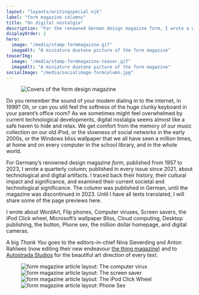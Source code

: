 ```yaml
---
layout: "layouts/writingspecial.njk"
label: "form magazine columns"
title: "On digital nostalgia"
description: "For the renowned German design magazine form, I wrote a quarterly column on digital nostalgia; exploring our digital culture and phenomenons of past and present."
displayOrder: 2
hero:
  image: "/media/stamp-formmagazine.gif"
  imageAlt: "A miniature duotone picture of the form magazine"
teaserImg:
  image: "/media/stamp-formmagazine-teaser.gif"
  imageAlt: "A miniature duotone picture of the form magazine"
socialImage: "/media/socialimage-formcolumn.jpg"
---
```


<div class="content container--full">
  <figure>
    <img src="/media/form-magazines-cover.jpg" alt="Covers of the form design magazine">
  </figure>
</div>

<div class="content-container">
  <div class="content container--narrow">
    <p>Do you remember the sound of your modem dialing in to the internet, in 1999? Oh, or can you still feel the softness of the huge clunky keyboard in your parent’s office room? As we sometimes might feel overwhelmed by current technological developments, digital nostalgia seems almost like a safe haven to hide and relax. We get comfort from the memory of our music collection on our old iPod, or the slowness of social networks in the early 2000s, or the Windows bliss wallpaper that we all have seen a million times, at home and on every computer in the school library, and in the whole world.</p>
    <p>For Germany’s renowned design magazine <em>form</em>, published from 1957 to 2023, I wrote a quarterly column; published in every issue since 2021, about technological and digital artifacts. I traced back their history, their cultural impact and significance, and examined their current societal and technological significance. The column was published in German, until the magazine was discontinued in 2023. Until I have all texts translated, I will share some of the page previews here.</p>
    <p>I wrote about WordArt, Flip phones, Computer viruses, Screen savers, the iPod Click wheel, Microsoft’s wallpaper Bliss, Cloud computing, Desktop publishing, the button, Phone sex, the million dollar homepage, and digital cameras.</p>
    <p>A big <em>Thank You</em> goes to the editors-in-chief Nina Sieverding and Anton Rahlwes (now editing their new endeavour <a href="https://thethingmagazine.com">the thing magazine</a>) and to <a href="https://www.autostrada.studio">Autostrada Studios</a> for the beautiful art direction of every text.</p>
  </div>
</div>

<div class="content-container">
  <div class="content container--wide">
    <figure class="layout-grid--duo">
      <img src="/media/form-magazine-291-computervirus.jpg" alt="form magazine article layout: The computer virus">
      <img src="/media/form-magazine-292-screensaver.jpg" alt="form magazine article layout: The screen saver">
      <img src="/media/form-magazine-293-clickwheel.jpg" alt="form magazine article layout: The iPod Click Wheel">
      <img src="/media/form-magazine-298-phonesex.jpg" alt="form magazine article layout: Phone Sex">
    </figure>
  </div>
</div>